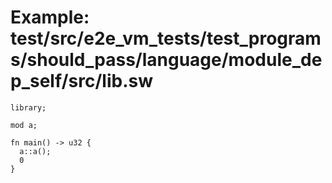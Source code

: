 # Example: test/src/e2e_vm_tests/test_programs/should_pass/language/module_dep_self/src/lib.sw

```sway
library;

mod a;

fn main() -> u32 {
  a::a();
  0
}

```
